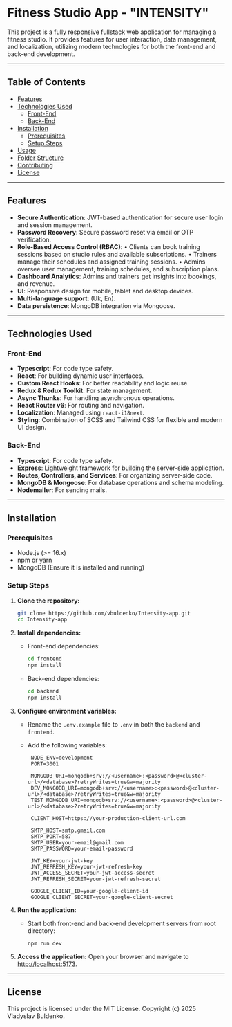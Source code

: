 # Fitness Studio App - "INTENSITY"

This project is a fully responsive fullstack web application for managing a fitness studio. It provides features for user interaction, data management, and localization, utilizing modern technologies for both the front-end and back-end development.

---

## Table of Contents

- [Features](#features)
- [Technologies Used](#technologies-used)
  - [Front-End](#front-end)
  - [Back-End](#back-end)
- [Installation](#installation)
  - [Prerequisites](#prerequisites)
  - [Setup Steps](#setup-steps)
- [Usage](#usage)
- [Folder Structure](#folder-structure)
- [Contributing](#contributing)
- [License](#license)

---

## Features

- **Secure Authentication**: JWT-based authentication for secure user login and session management.
- **Password Recovery**: Secure password reset via email or OTP verification.
- **Role-Based Access Control (RBAC)**:
	•	Clients can book training sessions based on studio rules and available subscriptions.
	•	Trainers manage their schedules and assigned training sessions.
	•	Admins oversee user management, training schedules, and subscription plans.
- **Dashboard Analytics**: Admins and trainers get insights into bookings, and revenue.
- **UI**: Responsive design for mobile, tablet and desktop devices.
- **Multi-language support**: (Uk, En).
- **Data persistence**: MongoDB integration via Mongoose.

---

## Technologies Used

### Front-End

- **Typescript**: For code type safety.
- **React**: For building dynamic user interfaces.
- **Custom React Hooks**: For better readability and logic reuse.
- **Redux & Redux Toolkit**: For state management.
- **Async Thunks**: For handling asynchronous operations.
- **React Router v6**: For routing and navigation.
- **Localization**: Managed using `react-i18next`.
- **Styling**: Combination of SCSS and Tailwind CSS for flexible and modern UI design.

### Back-End

- **Typescript**: For code type safety.
- **Express**: Lightweight framework for building the server-side application.
- **Routes, Controllers, and Services**: For organizing server-side code.
- **MongoDB & Mongoose**: For database operations and schema modeling.
- **Nodemailer**: For sending mails.

---

## Installation

### Prerequisites

- Node.js (>= 16.x)
- npm or yarn
- MongoDB (Ensure it is installed and running)

### Setup Steps

1. **Clone the repository:**

   ```bash
   git clone https://github.com/vbuldenko/Intensity-app.git
   cd Intensity-app
   ```

2. **Install dependencies:**

   - Front-end dependencies:
     ```bash
     cd frontend
     npm install
     ```
   - Back-end dependencies:
     ```bash
     cd backend
     npm install
     ```

3. **Configure environment variables:**

   - Rename the `.env.example` file to `.env` in both the `backend` and `frontend`.
   - Add the following variables:

     ```env
      NODE_ENV=development
      PORT=3001

      MONGODB_URI=mongodb+srv://<username>:<password>@<cluster-url>/<database>?retryWrites=true&w=majority
      DEV_MONGODB_URI=mongodb+srv://<username>:<password>@<cluster-url>/<database>?retryWrites=true&w=majority
      TEST_MONGODB_URI=mongodb+srv://<username>:<password>@<cluster-url>/<database>?retryWrites=true&w=majority

      CLIENT_HOST=https://your-production-client-url.com

      SMTP_HOST=smtp.gmail.com
      SMTP_PORT=587
      SMTP_USER=your-email@gmail.com
      SMTP_PASSWORD=your-email-password

      JWT_KEY=your-jwt-key
      JWT_REFRESH_KEY=your-jwt-refresh-key
      JWT_ACCESS_SECRET=your-jwt-access-secret
      JWT_REFRESH_SECRET=your-jwt-refresh-secret

      GOOGLE_CLIENT_ID=your-google-client-id
      GOOGLE_CLIENT_SECRET=your-google-client-secret
     ```

4. **Run the application:**

   - Start both front-end and back-end development servers from root directory:
     ```bash
     npm run dev
     ```

5. **Access the application:**
   Open your browser and navigate to [http://localhost:5173](http://localhost:5173).

---

## License

This project is licensed under the MIT License. Copyright (c) 2025 Vladyslav Buldenko.
